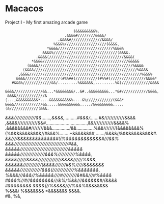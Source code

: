# Macacos
Project I - My first amazing arcade game

                                   (&&&&&&&&&%.                                 
                               .&&&&#////////&&&&/                              
                            .&&&&#//////////////&&&&/                           
                          %&&&%///////////////////(&&&&,                        
                       *&&&&/////////////////////////%&&&%                      
                     &&&&%/////////////////////////////(&&&&.                   
                  .&&&&(//////////////////////////////////&&&&(                 
                *&&&&///////////////////////////////////////&&&&&               
              (&&&&///////////////////////////////////////////%&&&&             
            (&&&&///////////////////////////////////////////////%&&&&           
          ,&&&&///////////////////////////////////////////////////%&&&%         
         &&&&////////////////(#%%##(//////////(#%%#(////////////////&&&&*       
       #&&&%/////////////&&/.........%&&&&&&,.........%&(/////////////&&&&      
      &&&&/////////////&&...*&&&&&&&&/..&#..&&&&&&&&&...*&#////////////&&&&,    
     &&&&/////////////&(...,&&&&&&&&&&*....&&&&&&&&&&%....&%////////////(&&&*   
    &&&&/////////////&&.....&&&&&&&&&&...../&&&&&&&&&.....(&/////////////(&&&.  
   *&&&(/////////////&&.......,&&&&,..........#&&&/.......#&*/////////////&&&&  
   ,&&&&/////////////&&#.................................,&&/////////////&&&&%  
    .&&&&&&&&#////////&&&............../&&..............%&&////////(&&&&&&&&%   
        (%&&&&&&&&&&&//#&&&%........*&&&&&&&#,......./&&&&//&&&&&&&&&&&&#.      
                   *&&////&&&&&&&&&&&&&#((%&&&&&&&&&&&&#///&&%                  
                    &&&///////////////////////////////////#&&,                  
                    &&&&&///////////////////////////////&&&&&                   
                    &&&&&////////////////&&&%///////////%&&&&,                  
                   &&&&//////&&&&///////////////&&&&//////%&&&,                 
                  &&&&&&////////////(&&&&///////#&%/////&&&&&&&                 
                  &&&&&(////////////(&&&(//////////////%&&&&&&&,                
                  %&&&///&&&//%&&&&&////#/////////&#&&///#%&&&&                 
                   #&&&%//#//&&&&&&&&///&%/%&&///&&&&&&#/(&&&&                  
                     #&&&&&&&& &&&&(//%&&&&////%&&*%&&&&&&&&                    
                        %&&&/   %&&&&&&& *&&&&&&&    &&&&.                      
                                   #&,      %&,